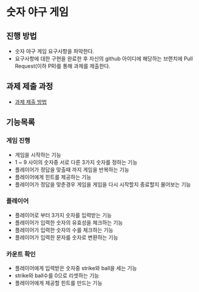 # 숫자 야구 게임
## 진행 방법
* 숫자 야구 게임 요구사항을 파악한다.
* 요구사항에 대한 구현을 완료한 후 자신의 github 아이디에 해당하는 브랜치에 Pull Request(이하 PR)를 통해 과제를 제출한다.

## 과제 제출 과정
* [과제 제출 방법](https://github.com/next-step/nextstep-docs/tree/master/precourse)

## 기능목록

### 게임 진행
* 게임을 시작하는 기능
* 1 ~ 9 사이의 숫자중 서로 다른 3가지 숫자를 정하는 기능
* 플레이어가 정답을 맞출때 까지 게임을 반복하는 기능 
* 플레이어에게 힌트를 제공하는 기능
* 플레이어가 정답을 맞춘경우 게임을 게임을 다시 시작할지 종료할지 물어보는 기능

### 플레이어
* 플레이어로 부터 3가지 숫자를 입력받는 기능
* 플레이어가 입력한 숫자의 유효성을 체크하는 기능
* 플레이어가 입력한 숫자의 수를 체크하는 기능
* 플레이어가 입력한 문자를 숫자로 변환하는 기능

### 카운트 확인
* 플레이어에게 입력받은 숫자중 strike와 ball을 세는 기능
* strike와 ball수를 0으로 리셋하는 기능
* 플레이어에게 제공할 힌트를 만드는 기능